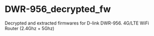 # DWR-956_decrypted_fw
Decrypted and extracted firmwares for D-link DWR-956. 4G/LTE WiFi Router (2.4Ghz + 5Ghz)
